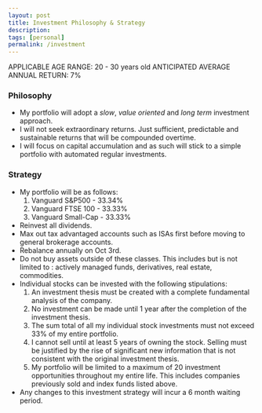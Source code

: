 ```yaml
---
layout: post
title: Investment Philosophy & Strategy
description:
tags: [personal]
permalink: /investment
---
```


APPLICABLE AGE RANGE: 20 - 30 years old
ANTICIPATED AVERAGE ANNUAL RETURN: 7%

### Philosophy
* My portfolio will adopt a *slow*, *value oriented* and *long term* investment approach.
* I will not seek extraordinary returns. Just sufficient, predictable and sustainable returns that will be compounded overtime.
* I will focus on capital accumulation and as such will stick to a simple portfolio with automated regular investments.

### Strategy
* My portfolio will be as follows:
    1. Vanguard S&P500 - 33.34%
    2. Vanguard FTSE 100 - 33.33%
    2. Vanguard Small-Cap - 33.33%
* Reinvest all dividends.
* Max out tax advantaged accounts such as ISAs first before moving to general brokerage accounts.
* Rebalance annually on Oct 3rd.
* Do not buy assets outside of these classes. This includes but is not limited to : actively managed funds, derivatives, real estate, commodities.
* Individual stocks can be invested with the following stipulations:
    1. An investment thesis must be created with a complete fundamental analysis of the company.
    2. No investment can be made until 1 year after the completion of the investment thesis.
    3. The sum total of all my individual stock investments must not exceed 33% of my entire portfolio.
    4. I cannot sell until at least 5 years of owning the stock. Selling must be justified by the rise of significant new information that is not consistent with the original investment thesis.
    5. My portfolio will be limited to a maximum of 20 investment opportunities throughout my entire life. This includes companies previously sold and index funds listed above.
* Any changes to this investment strategy will incur a 6 month waiting period.
